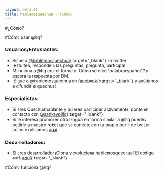 ```yaml
---
layout: default
title: hablemosquechua - ¿Cómo?
---
```


#¿Cómo?

#Cómo usar @hq?

### Usuarios/Entusiastas:
* Sigue a [@hablemosquechua](https://twitter.com/hablemosquechua){:target="_blank"} en twitter
* ¡Retuitea, responde a las preguntas, pregunta, participa!
* Menciona a @hq con el formato: Cómo se dice "palabraespañol"? y espera la respuesta por DM.
* ¡Sigue a @hablemosquechua en [facebook](https://facebook.com/hablemosqeuchua){:target="_blank"} y ayúdanos a difundir el quechua!

### Especialistas:
* Si eres Quechuahablante y quieres participar activamente, ponte en contacto 
con [@sankaypillo](https://twitter.com/sankaypillo){:target="_blank"}
* Si te interesa promover otra lengua en forma similar a @hq puedes pedirle a nuestro robot 
que se conecte con tu propio perfil de twitter como explicamos [aquí](http://hablemosquechua.org)

### Desarrolladores:
* Si eres desarrollador ¡Clona y evoluciona hablemosquechua! El código está [aquí](https://github.com/merunga/hablemosquechua-web/){:target="_blank"}

#Cómo funciona @hq?

